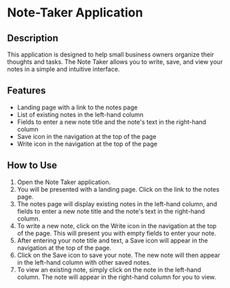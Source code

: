 # Note-Taker Application

## Description

This application is designed to help small business owners organize their thoughts and tasks. The Note Taker allows you to write, save, and view your notes in a simple and intuitive interface.

## Features

- Landing page with a link to the notes page
- List of existing notes in the left-hand column
- Fields to enter a new note title and the note's text in the right-hand column
- Save icon in the navigation at the top of the page
- Write icon in the navigation at the top of the page

## How to Use

1. Open the Note Taker application.
2. You will be presented with a landing page. Click on the link to the notes page.
3. The notes page will display existing notes in the left-hand column, and fields to enter a new note title and the note's text in the right-hand column.
4. To write a new note, click on the Write icon in the navigation at the top of the page. This will present you with empty fields to enter your note.
5. After entering your note title and text, a Save icon will appear in the navigation at the top of the page.
6. Click on the Save icon to save your note. The new note will then appear in the left-hand column with other saved notes.
7. To view an existing note, simply click on the note in the left-hand column. The note will appear in the right-hand column for you to view.

